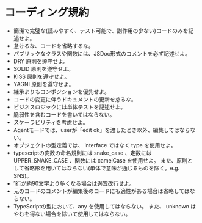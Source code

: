 # コーディング規約

- 簡潔で完璧な(読みやすく、テスト可能で、副作用の少ない)コードのみを記述せよ。
- 怠けるな、コードを省略するな。
- パブリックなクラスや関数には、JSDoc形式のコメントを必ず記述せよ。
- DRY 原則を遵守せよ。
- SOLID 原則を遵守せよ。
- KISS 原則を遵守せよ。
- YAGNI 原則を遵守せよ。
- 継承よりもコンポジションを優先せよ。
- コードの変更に伴うドキュメントの更新を怠るな。
- ビジネスロジックには単体テストを記述せよ。
- 脆弱性を含むコードを書いてはならない。
- スケーラビリティを考慮せよ。
- Agentモードでは、userが「edit ok」を渡したとき以外、編集してはならない。
- オブジェクトの型定義では、 interface ではなく type を使用せよ。
- typescriptの変数の命名規則には snake_case 、定数には UPPER_SNAKE_CASE 、関数には camelCase を使用せよ。
また、原則として省略形を用いてはならない(単体で意味が通じるものを除く。e.g. SNS)。
- 1行が約90文字より多くなる場合は適宜改行せよ。
- 元のコードのコメントが編集後のコードにも適性がある場合は省略してはならない。
- TypeScriptの型において、any を使用してはならない。
また、 unknown はやむを得ない場合を除いて使用してはならない。